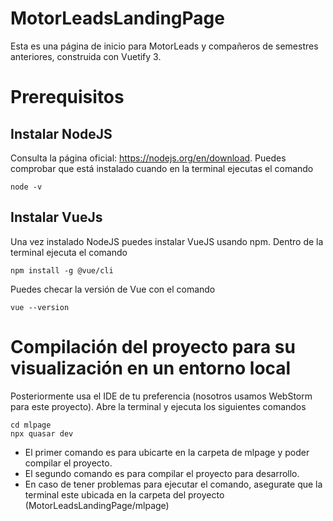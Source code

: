 # MotorLeadsLandingPage
 Esta es una página de inicio para MotorLeads y compañeros de semestres anteriores, construida con Vuetify 3. 
 # Prerequisitos 
 ## Instalar NodeJS
 Consulta la página oficial: https://nodejs.org/en/download. Puedes comprobar que está instalado cuando en la terminal ejecutas el comando
 ```
 node -v
 ```
 ## Instalar VueJs
Una vez instalado NodeJS puedes instalar VueJS usando npm. Dentro de la terminal ejecuta el comando 
```
npm install -g @vue/cli
```
Puedes checar la versión de Vue con el comando 
```
vue --version
```
# Compilación del proyecto para su visualización en un entorno local
Posteriormente usa el IDE de tu preferencia (nosotros usamos WebStorm para este proyecto). Abre la terminal y ejecuta los siguientes comandos
```
cd mlpage
npx quasar dev
```
- El primer comando es para ubicarte en la carpeta de mlpage y poder compilar el proyecto. 
- El segundo comando es para compilar el proyecto para desarrollo. 
- En caso de tener problemas para ejecutar el comando, asegurate que la terminal este ubicada en la carpeta del proyecto (MotorLeadsLandingPage/mlpage)